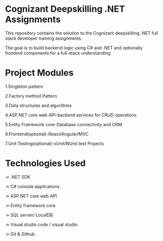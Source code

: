 # Cognizant Deepskilling .NET Assignments

This repository contains the solution to the Cognizant deepskilling .NET full stack developer training assignments.

The goal is to build backend logic using C# and .NET and optionally frontend components for a full-stack understanding

# Project Modules

1.Singleton pattern

2.Factory method Pattern

3.Data structures and algorithms

4.ASP.NET core web API-backend services for CRUD operations

5.Entity Framework core-Database connectivity and ORM

6.Frontend(optional)-React/Angular/MVC

7.Unit Testing(optional)-xUnit/NUnit test Projects

# Technologies Used
-> .NET SDK

-> C# console applications

-> ASP.NET core web API

-> Entity framework core

-> SQL server/ LocalDB

-> Visual studio code / visual studio

-> Git & Github
